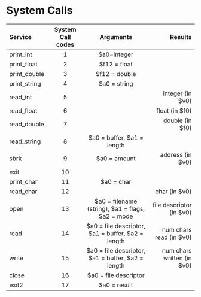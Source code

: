 # System Calls

|Service|System Call codes|Arguments|Results|
|:---|:---:|:---:|---:|
|print_int|1|$a0=integer| |
|print_float|2|$f12 = float| |
|print_double|3|$f12 = double| | 
|print_string|4|$a0 = string| | 
|read_int|5| |integer (in $v0)| 
|read_float|6| |float (in $f0)| 
|read_double|7| |double (in $f0)| 
|read_string|8|$a0 = buffer, $a1 = length| | 
|sbrk|9|$a0 = amount|address (in $v0)|
|exit|10| | | 
|print_char|11|$a0 = char| | 
|read_char |12| |char (in $v0)| 
|open|13|$a0 = filename (string), $a1 = flags, $a2 = mode|file descriptor (in $v0)|
|read|14|$a0 = file descriptor, $a1 = buffer, $a2 = length|num chars read (in $v0)|
|write|15|$a0 = file descriptor, $a1 = buffer, $a2 = length|num chars written (in $v0)| 
|close|16|$a0 = file descriptor| | 
|exit2|17|$a0 = result| 
  






